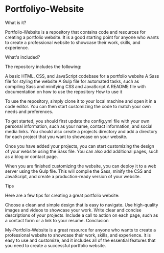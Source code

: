 # Portfoliyo-Website
What is it?

Portfolio-Website is a repository that contains code and resources for creating a portfolio website. It is a good starting point for anyone who wants to create a professional website to showcase their work, skills, and experience.

What's included?

The repository includes the following:

A basic HTML, CSS, and JavaScript codebase for a portfolio website
A Sass file for styling the website
A Gulp file for automated tasks, such as compiling Sass and minifying CSS and JavaScript
A README file with documentation on how to use the repository
How to use it

To use the repository, simply clone it to your local machine and open it in a code editor. You can then start customizing the code to match your own needs and preferences.

To get started, you should first update the config.yml file with your own personal information, such as your name, contact information, and social media links. You should also create a projects directory and add a directory for each project that you want to showcase on your website.

Once you have added your projects, you can start customizing the design of your website using the Sass file. You can also add additional pages, such as a blog or contact page.

When you are finished customizing the website, you can deploy it to a web server using the Gulp file. This will compile the Sass, minify the CSS and JavaScript, and create a production-ready version of your website.

Tips

Here are a few tips for creating a great portfolio website:

Choose a clean and simple design that is easy to navigate.
Use high-quality images and videos to showcase your work.
Write clear and concise descriptions of your projects.
Include a call to action on each page, such as a contact form or a link to your resume.
Conclusion

My-Portfolio-Website is a great resource for anyone who wants to create a professional website to showcase their work, skills, and experience. It is easy to use and customize, and it includes all of the essential features that you need to create a successful portfolio website.
